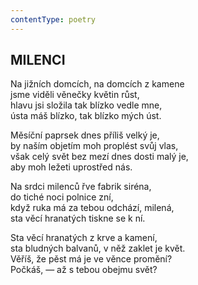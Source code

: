 ```yaml
---
contentType: poetry
---
```


<section>

## MILENCI  

Na jižních domcích, na domcích z kamene  
jsme viděli věnečky květin růst,  
hlavu jsi složila tak blízko vedle mne,  
ústa máš blízko, tak blízko mých úst.  

Měsíční paprsek dnes příliš velký je,  
by naším objetím moh proplést svůj vlas,  
však celý svět bez mezí dnes dosti malý je,  
aby moh ležeti uprostřed nás.  

Na srdci milenců řve fabrik siréna,  
do tiché noci polnice zní,  
když ruka má za tebou odchází, milená,  
sta věcí hranatých tiskne se k ní.  

Sta věcí hranatých z krve a kamení,  
sta bludných balvanů, v něž zaklet je květ.  
Věříš, že pěst má je ve věnce promění?  
Počkáš, — až s tebou obejmu svět?

</section>

